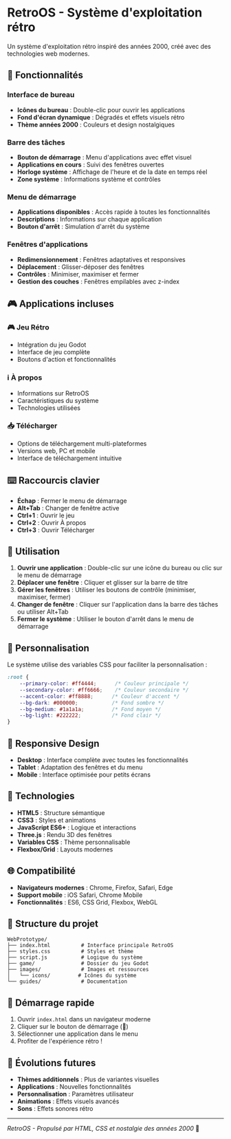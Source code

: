 # RetroOS - Système d'exploitation rétro

Un système d'exploitation rétro inspiré des années 2000, créé avec des technologies web modernes.

## 🌟 Fonctionnalités

### Interface de bureau
- **Icônes du bureau** : Double-clic pour ouvrir les applications
- **Fond d'écran dynamique** : Dégradés et effets visuels rétro
- **Thème années 2000** : Couleurs et design nostalgiques

### Barre des tâches
- **Bouton de démarrage** : Menu d'applications avec effet visuel
- **Applications en cours** : Suivi des fenêtres ouvertes
- **Horloge système** : Affichage de l'heure et de la date en temps réel
- **Zone système** : Informations système et contrôles

### Menu de démarrage
- **Applications disponibles** : Accès rapide à toutes les fonctionnalités
- **Descriptions** : Informations sur chaque application
- **Bouton d'arrêt** : Simulation d'arrêt du système

### Fenêtres d'applications
- **Redimensionnement** : Fenêtres adaptatives et responsives
- **Déplacement** : Glisser-déposer des fenêtres
- **Contrôles** : Minimiser, maximiser et fermer
- **Gestion des couches** : Fenêtres empilables avec z-index

## 🎮 Applications incluses

### 🎮 Jeu Rétro
- Intégration du jeu Godot
- Interface de jeu complète
- Boutons d'action et fonctionnalités

### ℹ️ À propos
- Informations sur RetroOS
- Caractéristiques du système
- Technologies utilisées

### 📥 Télécharger
- Options de téléchargement multi-plateformes
- Versions web, PC et mobile
- Interface de téléchargement intuitive

## ⌨️ Raccourcis clavier

- **Échap** : Fermer le menu de démarrage
- **Alt+Tab** : Changer de fenêtre active
- **Ctrl+1** : Ouvrir le jeu
- **Ctrl+2** : Ouvrir À propos
- **Ctrl+3** : Ouvrir Télécharger

## 🚀 Utilisation

1. **Ouvrir une application** : Double-clic sur une icône du bureau ou clic sur le menu de démarrage
2. **Déplacer une fenêtre** : Cliquer et glisser sur la barre de titre
3. **Gérer les fenêtres** : Utiliser les boutons de contrôle (minimiser, maximiser, fermer)
4. **Changer de fenêtre** : Cliquer sur l'application dans la barre des tâches ou utiliser Alt+Tab
5. **Fermer le système** : Utiliser le bouton d'arrêt dans le menu de démarrage

## 🎨 Personnalisation

Le système utilise des variables CSS pour faciliter la personnalisation :

```css
:root {
    --primary-color: #ff4444;      /* Couleur principale */
    --secondary-color: #ff6666;    /* Couleur secondaire */
    --accent-color: #ff8888;      /* Couleur d'accent */
    --bg-dark: #000000;           /* Fond sombre */
    --bg-medium: #1a1a1a;         /* Fond moyen */
    --bg-light: #222222;          /* Fond clair */
}
```

## 📱 Responsive Design

- **Desktop** : Interface complète avec toutes les fonctionnalités
- **Tablet** : Adaptation des fenêtres et du menu
- **Mobile** : Interface optimisée pour petits écrans

## 🔧 Technologies

- **HTML5** : Structure sémantique
- **CSS3** : Styles et animations
- **JavaScript ES6+** : Logique et interactions
- **Three.js** : Rendu 3D des fenêtres
- **Variables CSS** : Thème personnalisable
- **Flexbox/Grid** : Layouts modernes

## 🌐 Compatibilité

- **Navigateurs modernes** : Chrome, Firefox, Safari, Edge
- **Support mobile** : iOS Safari, Chrome Mobile
- **Fonctionnalités** : ES6, CSS Grid, Flexbox, WebGL

## 📁 Structure du projet

```
WebPrototype/
├── index.html          # Interface principale RetroOS
├── styles.css          # Styles et thème
├── script.js           # Logique du système
├── game/               # Dossier du jeu Godot
├── images/             # Images et ressources
│   └── icons/         # Icônes du système
└── guides/             # Documentation
```

## 🚀 Démarrage rapide

1. Ouvrir `index.html` dans un navigateur moderne
2. Cliquer sur le bouton de démarrage (🚀)
3. Sélectionner une application dans le menu
4. Profiter de l'expérience rétro !

## 🔮 Évolutions futures

- **Thèmes additionnels** : Plus de variantes visuelles
- **Applications** : Nouvelles fonctionnalités
- **Personnalisation** : Paramètres utilisateur
- **Animations** : Effets visuels avancés
- **Sons** : Effets sonores rétro

---

*RetroOS - Propulsé par HTML, CSS et nostalgie des années 2000* 🚀

